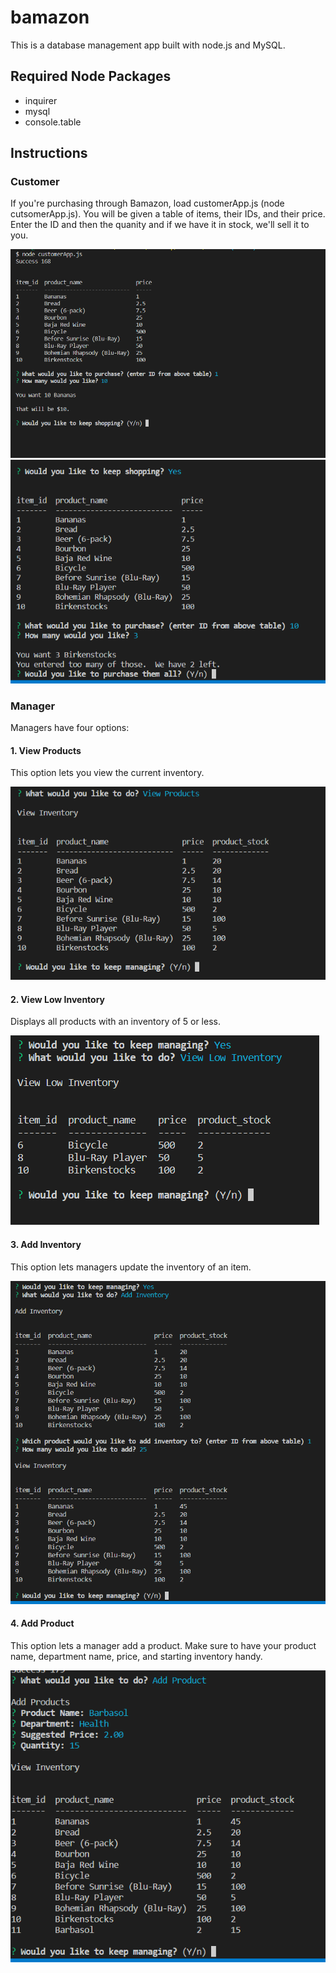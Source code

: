 # bamazon

This is a database management app built with node.js and MySQL.

## Required Node Packages
- inquirer
- mysql
- console.table

## Instructions
### Customer
If you're purchasing through Bamazon, load customerApp.js (node cutsomerApp.js).  You will be given a table of items, their IDs, and their price.  Enter the ID and then the quanity and if we have it in stock, we'll sell it to you.

![Proof Image](/images/customer1.PNG)
![Proof Image](/images/customer2.PNG)

### Manager
Managers have four options:

#### 1. View Products
This option lets you view the current inventory.

![Proof Image](/images/viewProducts.PNG)

#### 2. View Low Inventory
Displays all products with an inventory of 5 or less.

![Proof Image](/images/lowInventory.PNG)

#### 3. Add Inventory
This option lets managers update the inventory of an item.

![Proof Image](/images/addInventory.PNG)

#### 4. Add Product
This option lets a manager add a product.  Make sure to have your product name, department name, price, and starting inventory handy.

![Proof Image](/images/addProduct.PNG)

